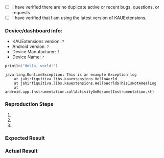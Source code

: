 <!--
Any HTML comment will be stripped when the markdown is rendered, so you don't need to delete them.

Put an x inside the [] like this: [x] to mark the checkbox.
-->
- [ ] I have verified there are no duplicate active or recent bugs, questions, or requests
- [ ] I have verified that I am using the latest version of KAUExtensions.

### Device/dashboard info:
 - KAUExtensions version: `?`
 - Android version: `?`
 - Device Manufacturer: `?`
 - Device Name: `?`

<!--
Please wrap code with correct syntax highlighting.
-->
```kotlin
println("Hello, world!")
```

<!--
If you are getting an error in the LogCat, paste here the stack trace.
Please wrap logs with Gradle syntax highlighting (it makes them look better).
-->
```Gradle
java.lang.RuntimeException: This is an example Exception log
    at jahirfiquitiva.libs.kauextensions.HelloWorld
    at jahirfiquitiva.libs.kauextensions.HelloWorld$ThisIsNotARealLog
    at android.app.Instrumentation.callActivityOnResume(Instrumentation.kt)
```

<!--
The required steps to reproduce it.
-->
### Reproduction Steps

1. 
2. 
3. 


### Expected Result


### Actual Result


<!--
Adding pictures/screenshots/videos of the expected/actual result is always helpful :)
-->